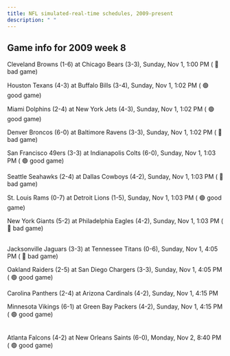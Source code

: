 ```yaml
---
title: NFL simulated-real-time schedules, 2009-present
description: " "
---
```


## Game info for 2009 week 8
Cleveland Browns (1-6) at Chicago Bears (3-3), Sunday, Nov 1, 1:00 PM (	:red_circle: bad game)

Houston Texans (4-3) at Buffalo Bills (3-4), Sunday, Nov 1, 1:02 PM (	:green_circle: good game)

Miami Dolphins (2-4) at New York Jets (4-3), Sunday, Nov 1, 1:02 PM (	:green_circle: good game)

Denver Broncos (6-0) at Baltimore Ravens (3-3), Sunday, Nov 1, 1:02 PM (	:red_circle: bad game)

San Francisco 49ers (3-3) at Indianapolis Colts (6-0), Sunday, Nov 1, 1:03 PM (	:green_circle: good game)

Seattle Seahawks (2-4) at Dallas Cowboys (4-2), Sunday, Nov 1, 1:03 PM (	:red_circle: bad game)

St. Louis Rams (0-7) at Detroit Lions (1-5), Sunday, Nov 1, 1:03 PM (	:green_circle: good game)

New York Giants (5-2) at Philadelphia Eagles (4-2), Sunday, Nov 1, 1:03 PM (	:red_circle: bad game)

<br/>Jacksonville Jaguars (3-3) at Tennessee Titans (0-6), Sunday, Nov 1, 4:05 PM (	:red_circle: bad game)

Oakland Raiders (2-5) at San Diego Chargers (3-3), Sunday, Nov 1, 4:05 PM (	:green_circle: good game)

Carolina Panthers (2-4) at Arizona Cardinals (4-2), Sunday, Nov 1, 4:15 PM

Minnesota Vikings (6-1) at Green Bay Packers (4-2), Sunday, Nov 1, 4:15 PM (	:green_circle: good game)

<br/>Atlanta Falcons (4-2) at New Orleans Saints (6-0), Monday, Nov 2, 8:40 PM (	:green_circle: good game)

